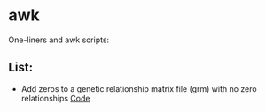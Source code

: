 # awk
One-liners and awk scripts:

## List:

* Add zeros to a genetic relationship matrix file (grm) with no zero relationships [Code](/add_zeros_grm.awk)

